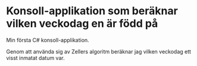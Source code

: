 # Konsoll-applikation som beräknar vilken veckodag en är född på

Min första C# konsoll-applikation. 

Genom att använda sig av Zellers algoritm beräknar jag vilken veckodag ett visst inmatat datum var.